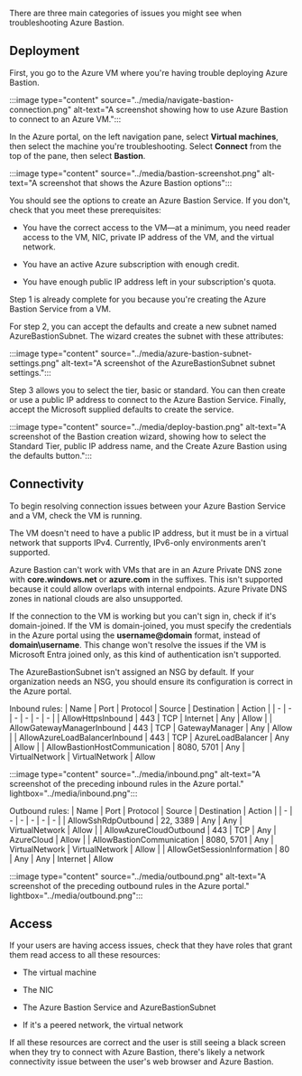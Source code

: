 There are three main categories of issues you might see when troubleshooting Azure Bastion.

## Deployment

First, you go to the Azure VM where you're having trouble deploying Azure Bastion.

:::image type="content" source="../media/navigate-bastion-connection.png" alt-text="A screenshot showing how to use Azure Bastion to connect to an Azure VM.":::

In the Azure portal, on the left navigation pane, select **Virtual machines**, then select the machine you're troubleshooting. Select **Connect** from the top of the pane, then select **Bastion**.

:::image type="content" source="../media/bastion-screenshot.png" alt-text="A screenshot that shows the Azure Bastion options":::

You should see the options to create an Azure Bastion Service. If you don't, check that you meet these prerequisites:

- You have the correct access to the VM—at a minimum, you need reader access to the VM, NIC, private IP address of the VM, and the virtual network.

- You have an active Azure subscription with enough credit.

- You have enough public IP address left in your subscription's quota.

Step 1 is already complete for you because you're creating the Azure Bastion Service from a VM.

For step 2, you can accept the defaults and create a new subnet named AzureBastionSubnet. The wizard creates the subnet with these attributes:

:::image type="content" source="../media/azure-bastion-subnet-settings.png" alt-text="A screenshot of the AzureBastionSubnet subnet settings.":::

Step 3 allows you to select the tier, basic or standard. You can then create or use a public IP address to connect to the Azure Bastion Service. Finally, accept the Microsoft supplied defaults to create the service.

:::image type="content" source="../media/deploy-bastion.png" alt-text="A screenshot of the Bastion creation wizard, showing how to select the Standard Tier, public IP address name, and the Create Azure Bastion using the defaults button.":::

## Connectivity

To begin resolving connection issues between your Azure Bastion Service and a VM, check the VM is running.

The VM doesn't need to have a public IP address, but it must be in a virtual network that supports IPv4. Currently, IPv6-only environments aren't supported.

Azure Bastion can't work with VMs that are in an Azure Private DNS zone with **core.windows.net** or **azure.com** in the suffixes. This isn't supported because it could allow overlaps with internal endpoints. Azure Private DNS zones in national clouds are also unsupported.

If the connection to the VM is working but you can't sign in, check if it's domain-joined. If the VM is domain-joined, you must specify the credentials in the Azure portal using the **username@domain** format, instead of **domain\username**. This change won't resolve the issues if the VM is Microsoft Entra joined only, as this kind of authentication isn't supported.

The AzureBastionSubnet isn't assigned an NSG by default. If your organization needs an NSG, you should ensure its configuration is correct in the Azure portal.

Inbound rules:
| Name | Port | Protocol | Source | Destination | Action |
| - | - | - | - | - | - |
| AllowHttpsInbound | 443 | TCP | Internet | Any | Allow |
| AllowGatewayManagerInbound | 443 | TCP | GatewayManager | Any | Allow |
| AllowAzureLoadBalancerInbound | 443 | TCP | AzureLoadBalancer | Any | Allow |
| AllowBastionHostCommunication | 8080, 5701 | Any | VirtualNetwork | VirtualNetwork | Allow

:::image type="content" source="../media/inbound.png" alt-text="A screenshot of the preceding inbound rules in the Azure portal." lightbox="../media/inbound.png":::

Outbound rules:
| Name | Port | Protocol | Source | Destination | Action |
| - | - | - | - | - | - |
| AllowSshRdpOutbound | 22, 3389 | Any | Any | VirtualNetwork | Allow |
| AllowAzureCloudOutbound | 443 | TCP | Any | AzureCloud | Allow |
| AllowBastionCommunication | 8080, 5701 | Any | VirtualNetwork | VirtualNetwork | Allow |
| AllowGetSessionInformation | 80 | Any | Any | Internet | Allow


:::image type="content" source="../media/outbound.png" alt-text="A screenshot of the preceding outbound rules in the Azure portal." lightbox="../media/outbound.png":::

## Access

If your users are having access issues, check that they have roles that grant them read access to all these resources:

- The virtual machine

- The NIC

- The Azure Bastion Service and AzureBastionSubnet

- If it's a peered network, the virtual network

If all these resources are correct and the user is still seeing a black screen when they try to connect with Azure Bastion, there's likely a network connectivity issue between the user's web browser and Azure Bastion.
